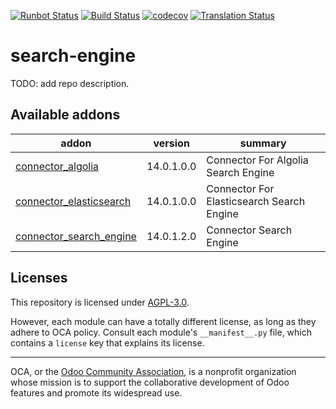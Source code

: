 [![Runbot Status](https://runbot.odoo-community.org/runbot/badge/flat/276/14.0.svg)](https://runbot.odoo-community.org/runbot/repo/github-com-oca-search-engine-276)
[![Build Status](https://travis-ci.com/OCA/search-engine.svg?branch=14.0)](https://travis-ci.com/OCA/search-engine)
[![codecov](https://codecov.io/gh/OCA/search-engine/branch/14.0/graph/badge.svg)](https://codecov.io/gh/OCA/search-engine)
[![Translation Status](https://translation.odoo-community.org/widgets/search-engine-14-0/-/svg-badge.svg)](https://translation.odoo-community.org/engage/search-engine-14-0/?utm_source=widget)

<!-- /!\ do not modify above this line -->

# search-engine

TODO: add repo description.

<!-- /!\ do not modify below this line -->

<!-- prettier-ignore-start -->

[//]: # (addons)

Available addons
----------------
addon | version | summary
--- | --- | ---
[connector_algolia](connector_algolia/) | 14.0.1.0.0 | Connector For Algolia Search Engine
[connector_elasticsearch](connector_elasticsearch/) | 14.0.1.0.0 | Connector For Elasticsearch Search Engine
[connector_search_engine](connector_search_engine/) | 14.0.1.2.0 | Connector Search Engine

[//]: # (end addons)

<!-- prettier-ignore-end -->

## Licenses

This repository is licensed under [AGPL-3.0](LICENSE).

However, each module can have a totally different license, as long as they adhere to OCA
policy. Consult each module's `__manifest__.py` file, which contains a `license` key
that explains its license.

----

OCA, or the [Odoo Community Association](http://odoo-community.org/), is a nonprofit
organization whose mission is to support the collaborative development of Odoo features
and promote its widespread use.
